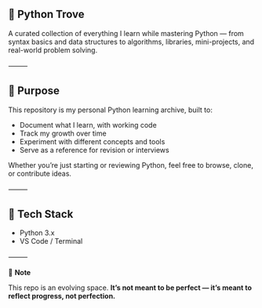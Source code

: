 ## 🐍 Python Trove

A curated collection of everything I learn while mastering Python — from syntax basics and data structures to algorithms, libraries, mini-projects, and real-world problem solving.

⸻

## 📌 Purpose

This repository is my personal Python learning archive, built to:

- Document what I learn, with working code
- Track my growth over time
- Experiment with different concepts and tools
- Serve as a reference for revision or interviews

Whether you’re just starting or reviewing Python, feel free to browse, clone, or contribute ideas.

⸻

## 🚀 Tech Stack 

- Python 3.x
- VS Code / Terminal

⸻

🧠 **Note**

This repo is an evolving space. **It’s not meant to be perfect — it’s meant to reflect progress, not perfection.**

